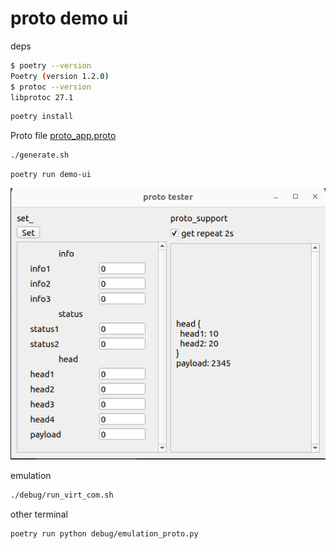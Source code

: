 # proto demo ui
deps
```bash
$ poetry --version
Poetry (version 1.2.0)
$ protoc --version 
libprotoc 27.1
```
```bash
poetry install
```
Proto file [proto_app.proto](proto/proto_app.proto)

```bash
./generate.sh
```
```bash
poetry run demo-ui
```
![](images/img.png)

emulation
```bash
./debug/run_virt_com.sh 
```
other terminal
```bash
poetry run python debug/emulation_proto.py 
```
